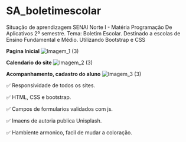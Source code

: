 # SA_boletimescolar
Situação de aprendizagem SENAI Norte I - Matéria Programação De Aplicativos 2º semestre. Tema: Boletim Escolar. Destinado a escolas de Ensino Fundamental e Médio. Utilizando Bootstrap e CSS

**Pagina Inicial**
![Imagem_1 (3)](https://user-images.githubusercontent.com/96263490/159771316-b324e349-ee2d-4d9c-800a-9abf324b868e.png)

**Calendario do site**
![Imagem_2 (3)](https://user-images.githubusercontent.com/96263490/159771354-26f402e7-4ec7-45c4-abd8-40d97d97bdc9.png)

**Acompanhamento, cadastro do aluno**
![Imagem_3 (3)](https://user-images.githubusercontent.com/96263490/159771446-fd043b2c-2e8b-4c8f-8053-9f0d601a1677.png)

✅ Responsividade de todos os sites.

✅ HTML, CSS e bootstrap.

✅ Campos de formularios validados com js.

✅ Imaens de autoria publica Unisplash.

✅ Hambiente armonico, facil de mudar a coloração.
